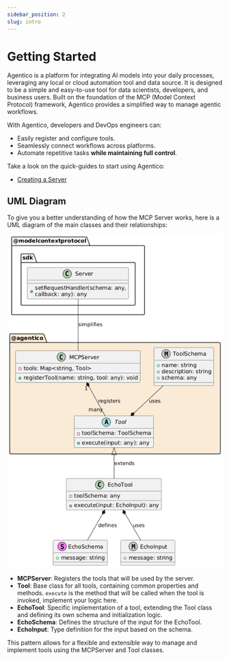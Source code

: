 ```yaml
---
sidebar_position: 2
slug: intro
---
```


# Getting Started

Agentico is a platform for integrating AI models into your daily processes, leveraging any local or cloud automation tool and data source. It is designed to be a simple and easy-to-use tool for data scientists, developers, and business users. Built on the foundation of the MCP (Model Context Protocol) framework, Agentico provides a simplified way to manage agentic workflows.

With Agentico, developers and DevOps engineers can:

* Easily register and configure tools.
* Seamlessly connect workflows across platforms.
* Automate repetitive tasks **while maintaining full control**.

Take a look on the quick-guides to start using Agentico:

* [Creating a Server](./quickstart/create-a-server)

## UML Diagram

To give you a better understanding of how the MCP Server works, here is a UML diagram of the main classes and their relationships:

![UML Diagram](https://github.com/agentico-dev/mcp-server/raw/main/mcp-server.png)

* **MCPServer**: Registers the tools that will be used by the server.
* **Tool**: Base class for all tools, containing common properties and methods. `execute` is the method that will be called when the tool is invoked, implement your logic here.
* **EchoTool**: Specific implementation of a tool, extending the Tool class and defining its own schema and initialization logic.
* **EchoSchema**: Defines the structure of the input for the EchoTool.
* **EchoInput**: Type definition for the input based on the schema.

This pattern allows for a flexible and extensible way to manage and implement tools using the MCPServer and Tool classes.